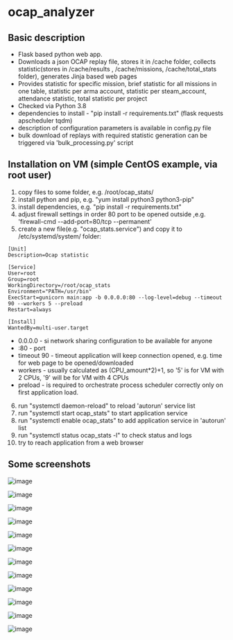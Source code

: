 # ocap_analyzer
## Basic description
- Flask based python web app.
- Downloads a json OCAP replay file, stores it in /cache folder, collects statistic(stores in /cache/results , /cache/missions, /cache/total_stats folder), generates Jinja based web pages
- Provides statistic for specific mission, brief statistic for all missions in one table, statistic per arma account, statistic per steam_account, attendance statistic, total statistic per project
- Checked via Python 3.8
- dependencies to install - "pip install -r requirements.txt" (flask requests apscheduler tqdm)
- description of configuration parameters is available in config.py file
- bulk download of replays with required statistic generation can be triggered via 'bulk_processing.py' script

## Installation on VM (simple CentOS example, via root user)
1. copy files to some folder, e.g. /root/ocap_stats/
2. install python and pip, e.g. "yum install python3 python3-pip"
3. install dependencies, e.g. "pip install -r requirements.txt"
4. adjust firewall settings in order 80 port to be opened outside ,e.g. 'firewall-cmd --add-port=80/tcp --permanent'
5. create a new file(e.g. "ocap_stats.service") and copy it to /etc/systemd/system/ folder:
```
[Unit]
Description=Ocap statistic

[Service]
User=root
Group=root
WorkingDirectory=/root/ocap_stats
Environment="PATH=/usr/bin"
ExecStart=gunicorn main:app -b 0.0.0.0:80 --log-level=debug --timeout 90 --workers 5 --preload
Restart=always

[Install]
WantedBy=multi-user.target
```
- 0.0.0.0 - si network sharing configuration to be available for anyone
- :80 - port
- timeout 90 - timeout application will keep connection opened, e.g. time for web page to be opened/downloaded
- workers - usually calculated as (CPU_amount*2)+1, so '5' is for VM with 2 CPUs, '9' will be for VM with 4 CPUs
- preload - is required to orchestrate process scheduler correctly only on first application load.

6. run "systemctl daemon-reload" to reload 'autorun' service list
7. run "systemctl start ocap_stats" to start application service
8. run "systemctl enable ocap_stats" to add application service in 'autorun' list
9. run "systemctl status ocap_stats -l" to check status and logs
10. try to reach application from a web browser

## Some screenshots

![image](https://github.com/bibacrm/ocap_analyzer/assets/79942827/958c484b-fb49-47f6-9020-9fcbd95e357a)

![image](https://github.com/bibacrm/ocap_analyzer/assets/79942827/3e9cab40-efcb-4e72-86a4-55ade54b0da6)

![image](https://github.com/bibacrm/ocap_analyzer/assets/79942827/7b00b991-4e2e-41cc-9250-5441136ac824)

![image](https://github.com/bibacrm/ocap_analyzer/assets/79942827/23d42ca7-8d34-434b-9723-33e8a420546b)

![image](https://github.com/bibacrm/ocap_analyzer/assets/79942827/35f0e3a5-fd74-4360-9e27-99195797761b)

![image](https://github.com/bibacrm/ocap_analyzer/assets/79942827/852df1b0-2c14-4674-a00c-e3e76ab30926)

![image](https://github.com/bibacrm/ocap_analyzer/assets/79942827/51a3e8c1-1855-45f8-9aef-0239656e4067)

![image](https://github.com/bibacrm/ocap_analyzer/assets/79942827/a859eda5-f6ad-4ac1-ab82-7b4607fd4b7f)

![image](https://github.com/bibacrm/ocap_analyzer/assets/79942827/223e8a15-3501-4a53-b5f0-0da3610efa6e)

![image](https://github.com/bibacrm/ocap_analyzer/assets/79942827/36d8d403-aacc-49ed-b360-de08b91b5e8b)

![image](https://github.com/bibacrm/ocap_analyzer/assets/79942827/5ca92a35-6e0d-43d6-9754-ec06d100d8cd)

![image](https://github.com/bibacrm/ocap_analyzer/assets/79942827/4d7956b8-897d-49ce-a39c-4d6cdfe8f686)


